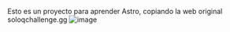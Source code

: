 Esto es un proyecto para aprender Astro, copiando la web original soloqchallenge.gg
![image](https://github.com/adrimax11/soloqchallenge/assets/86915360/9fb94076-143b-458a-9a22-39b2e2527891)
